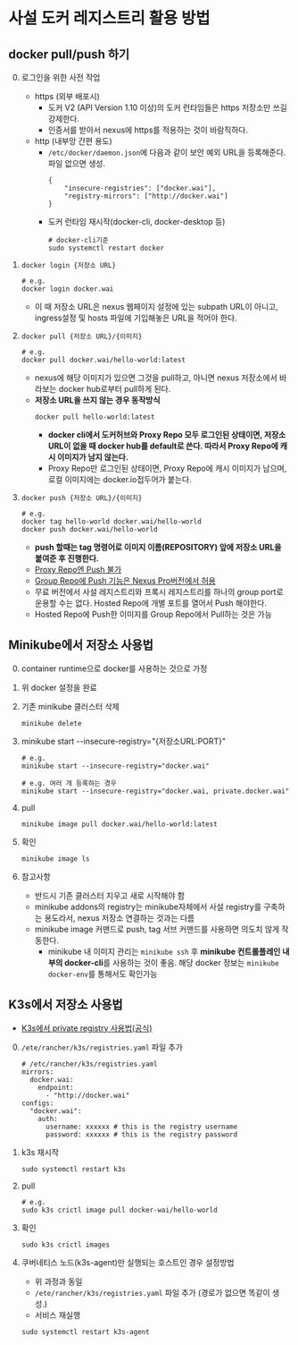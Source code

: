 # 사설 도커 레지스트리 활용 방법
## docker pull/push 하기
0. 로그인을 위한 사전 작업
    - https (외부 배포시)
        - 도커 V2 (API Version 1.10 이상)의 도커 런타임들은 https 저장소만 쓰길 강제한다.
        - 인증서를 받아서 nexus에 https를 적용하는 것이 바람직하다.
    - http (내부망 간편 용도)
        - `/etc/docker/daemon.json`에 다음과 같이 보안 예외 URL을 등록해준다. 파일 없으면 생성.
            ```
            {
                "insecure-registries": ["docker.wai"],
                "registry-mirrors": ["http://docker.wai"]
            }
            ```
        - 도커 런타임 재시작(docker-cli, docker-desktop 등)
            ```
            # docker-cli기준
            sudo systemctl restart docker
            ```
1. `docker login {저장소 URL}`
    ```
    # e.g.
    docker login docker.wai
    ```
    - 이 때 저장소 URL은 nexus 웹페이지 설정에 있는 subpath URL이 아니고, ingress설정 및 hosts 파일에 기입해놓은 URL을 적어야 한다.

2. `docker pull {저장소 URL}/{이미지}`
    ```
    # e.g.
    docker pull docker.wai/hello-world:latest
    ```
    - nexus에 해당 이미지가 있으면 그것을 pull하고, 아니면 nexus 저장소에서 바라보는 docker hub로부터 pull하게 된다.
    - **저장소 URL을 쓰지 않는 경우 동작방식**
        ```
        docker pull hello-world:latest
        ```
        - **docker cli에서 도커허브와 Proxy Repo 모두 로그인된 상태이면, 저장소 URL이 없을 때 docker hub를 default로 쓴다. 따라서 Proxy Repo에 캐시 이미지가 남지 않는다.**
        - Proxy Repo만 로그인된 상태이면, Proxy Repo에 캐시 이미지가 남으며, 로컬 이미지에는 docker.io접두어가 붙는다.
    

3. `docker push {저장소 URL}/{이미지}`
    ```
    # e.g.
    docker tag hello-world docker.wai/hello-world
    docker push docker.wai/hello-world
    ```
    - **push 할때는 tag 명령어로 이미지 이름(REPOSITORY) 앞에 저장소 URL을 붙여준 후 진행한다.**
    - [Proxy Repo엔 Push 불가](https://help.sonatype.com/repomanager3/nexus-repository-administration/formats/docker-registry/pushing-images)
    - [Group Repo에 Push 기능은 Nexus Pro버전에서 허용](https://help.sonatype.com/repomanager3/nexus-repository-administration/formats/docker-registry/pushing-images-to-a-group-repository)
    - 무료 버전에서 사설 레지스트리와 프록시 레지스트리를 하나의 group port로 운용할 수는 없다. Hosted Repo에 개별 포트를 열어서 Push 해야한다. 
    - Hosted Repo에 Push한 이미지를 Group Repo에서 Pull하는 것은 가능

## Minikube에서 저장소 사용법
0. container runtime으로 docker를 사용하는 것으로 가정
1. 위 docker 설정을 완료
2. 기존 minikube 클러스터 삭제
    ```
    minikube delete
    ```
3. minikube start --insecure-registry="{저장소URL:PORT}"
    ```
    # e.g.
    minikube start --insecure-registry="docker.wai"
    
    # e.g. 여러 개 등록하는 경우
    minikube start --insecure-registry="docker.wai, private.docker.wai"
    ``` 

4. pull
    ```
    minikube image pull docker.wai/hello-world:latest
    ```
5. 확인
    ```
    minikube image ls
    ```
6. 참고사항
    - 반드시 기존 클러스터 지우고 새로 시작해야 함
    - minikube addons의 registry는 minikube자체에서 사설 registry를 구축하는 용도라서, nexus 저장소 연결하는 것과는 다름
    - minikube image 커맨드로 push, tag 서브 커맨드를 사용하면 의도치 않게 작동한다.
        - minikube 내 이미지 관리는 `minikube ssh` 후 **minikube 컨트롤플레인 내부의 docker-cli**를 사용하는 것이 좋음. 해당 docker 정보는 `minikube docker-env`를 통해서도 확인가능

## K3s에서 저장소 사용법

- [K3s에서 private registry 사용법(공식)](https://docs.k3s.io/installation/private-registry)

0. `/ete/rancher/k3s/registries.yaml` 파일 추가
    ```
    # /etc/rancher/k3s/registries.yaml
    mirrors:
      docker.wai:
        endpoint:
          - "http://docker.wai"
    configs:
      "docker.wai":
        auth:
          username: xxxxxx # this is the registry username
          password: xxxxxx # this is the registry password
    ```
1. k3s 재시작
    ```
    sudo systemctl restart k3s
    ```
2. pull
    ```
    # e.g.
    sudo k3s crictl image pull docker-wai/hello-world
    ```
3. 확인
    ```
    sudo k3s crictl images
    ```

4. 쿠버네티스 노드(k3s-agent)만 실행되는 호스트인 경우 설정방법
    - 위 과정과 동일
    - `/ete/rancher/k3s/registries.yaml` 파일 추가 (경로가 없으면 똑같이 생성.)
    - 서비스 재실행
    ```
    sudo systemctl restart k3s-agent
    ```